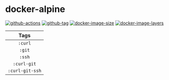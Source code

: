# docker-alpine

[![github-actions](https://github.com/theohbrothers/docker-alpine/workflows/build/badge.svg)](https://github.com/theohbrothers/docker-alpine/actions)
[![github-tag](https://img.shields.io/github/tag/theohbrothers/docker-alpine)](https://github.com/theohbrothers/docker-alpine/releases/)
[![docker-image-size](https://img.shields.io/microbadger/image-size/theohbrothers/docker-alpine/latest)](https://hub.docker.com/r/theohbrothers/docker-alpine)
[![docker-image-layers](https://img.shields.io/microbadger/layers/theohbrothers/docker-alpine/latest)](https://hub.docker.com/r/theohbrothers/docker-alpine)

| Tags |
|:-------:| 
| `:curl` | 
| `:git` | 
| `:ssh` | 
| `:curl-git` | 
| `:curl-git-ssh` |
